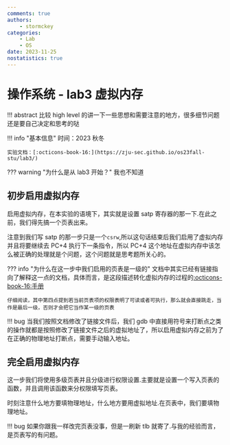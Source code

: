 ```yaml
---
comments: true
authors:
    - stormckey
categories:
    - Lab
    - OS
date: 2023-11-25
nostatistics: true
---
```

# 操作系统 - lab3 虚拟内存
!!! abstract
    比较 high level 的讲一下一些思想和需要注意的地方，很多细节问题还是要自己决定和思考的哒
<!-- more -->

!!! info "基本信息"
    时间：2023 秋冬

    实验文档：[:octicons-book-16:](https://zju-sec.github.io/os23fall-stu/lab3/)

??? warning "为什么是从 lab3 开始？"
    我也不知道


##  初步启用虚拟内存

启用虚拟内存，在本实验的语境下，其实就是设置 satp 寄存器的那一下.在此之前，我们得先搞一个页表出来。

注意到我们写 satp 的那一步只是一个`csrw`,所以这句话结束后我们启用了虚拟内存并且将要继续去 PC+4 执行下一条指令，所以 PC+4 这个地址在虚拟内存中该怎么被正确的处理就是个问题，这个问题就是思考题所关心的。

??? info "为什么在这一步中我们启用的页表是一级的"
    文档中其实已经有链接指向了解释这一点的文档，具体而言，是这段描述转化虚拟内存的过程的[:octicons-book-16:手册](https://www.five-embeddev.com/riscv-isa-manual/latest/supervisor.html#sv32algorithm)

    仔细阅读，其中第四点提到若当前页表项的权限表明了可读或者可执行，那么就会直接跳走，当作是最后一级，否则才会把它当作某一级的页表

!!! bug
    当我们按照文档修改了链接文件后，我们 gdb 中直接用符号来打断点之类的操作就都是按照修改了链接文件之后的虚拟地址了，所以启用虚拟内存之前为了在正确的物理地址打断点，需要手动输入地址。

## 完全启用虚拟内存

这一步我们将使用多级页表并且分级进行权限设置.主要就是设置一个写入页表的函数，并且调用该函数来分权限填写页表。

时刻注意什么地方要填物理地址，什么地方要用虚拟地址.在页表中，我们要填物理地址。

!!! bug
    如果你跟我一样改完页表没事，但是一刷新 tlb 就寄了.与我的经验而言，是页表写的有问题。

